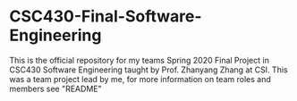 # CSC430-Final-Software-Engineering
This is the official repository for my teams Spring 2020 Final Project in CSC430 Software Engineering taught by Prof. Zhanyang Zhang at CSI. This was a team project lead by me, for more information on team roles and members see "README"
